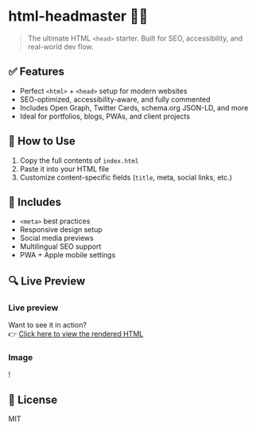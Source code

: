 # html-headmaster 🧠🔧

> The ultimate HTML `<head>` starter. Built for SEO, accessibility, and real-world dev flow.

## ✅ Features

- Perfect `<html>` + `<head>` setup for modern websites
- SEO-optimized, accessibility-aware, and fully commented
- Includes Open Graph, Twitter Cards, schema.org JSON-LD, and more
- Ideal for portfolios, blogs, PWAs, and client projects

## 🚀 How to Use

1. Copy the full contents of `index.html`
2. Paste it into your HTML file
3. Customize content-specific fields (`title`, meta, social links, etc.)

## 🧩 Includes

- `<meta>` best practices
- Responsive design setup
- Social media previews
- Multilingual SEO support
- PWA + Apple mobile settings

## 🔍 Live Preview

### Live preview

Want to see it in action?  
👉 [Click here to view the rendered HTML](https://htmlpreview.github.io/?https://raw.githubusercontent.com/Parsegan/MetaKit/refs/heads/main/Index.html)

### Image
!


## 📝 License

MIT

